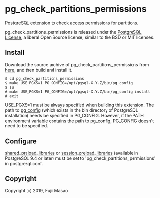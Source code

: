 # pg_check_partitions_permissions
PostgreSQL extension to check access permissions for partitions.

pg_check_partitions_permissions is released under the [PostgreSQL License](https://opensource.org/licenses/postgresql), a liberal Open Source license, similar to the BSD or MIT licenses.

## Install

Download the source archive of pg_check_partitions_permissions from
[here](https://github.com/MasaoFujii/pg_check_partitions_permissions),
and then build and install it.

    $ cd pg_check_partitions_permissions
    $ make USE_PGXS=1 PG_CONFIG=/opt/pgsql-X.Y.Z/bin/pg_config
    $ su
    # make USE_PGXS=1 PG_CONFIG=/opt/pgsql-X.Y.Z/bin/pg_config install
    # exit

USE_PGXS=1 must be always specified when building this extension.
The path to [pg_config](http://www.postgresql.org/docs/devel/static/app-pgconfig.html)
(which exists in the bin directory of PostgreSQL installation)
needs be specified in PG_CONFIG.
However, if the PATH environment variable contains the path to pg_config,
PG_CONFIG doesn't need to be specified.

## Configure

[shared_preload_libraries](http://www.postgresql.org/docs/devel/static/runtime-config-client.html#GUC-SHARED-PRELOAD-LIBRARIES)
or [session_preload_libraries](http://www.postgresql.org/docs/devel/static/runtime-config-client.html#GUC-SESSION-PRELOAD-LIBRARIES)
(available in PostgreSQL 9.4 or later) must be set to 'pg_check_partitions_permissions'
in postgresql.conf.

## Copyright
Copyright (c) 2019, Fujii Masao
